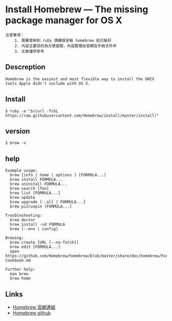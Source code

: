 # Install Homebrew — The missing package manager for OS X

	注意事項：
		1. 需要使用到 ruby 請確保安裝 homebrew 前已裝好
		2. 內容主要目的為方便查閱，內容整理自官網及手冊文件中
		3. 文章僅供參考

## Descreption

	Homebrew is the easiest and most flexible way to install the UNIX tools Apple didn't include with OS X.

## Install

	$ ruby -e "$(curl -fsSL https://raw.githubusercontent.com/Homebrew/install/master/install)"
	
## version

	$ brew -v

## help

	Example usage:
	  brew [info | home | options ] [FORMULA...]
	  brew install FORMULA...
	  brew uninstall FORMULA...
	  brew search [foo]
	  brew list [FORMULA...]
	  brew update
	  brew upgrade [--all | FORMULA...]
	  brew pin/unpin [FORMULA...]

	Troubleshooting:
	  brew doctor
	  brew install -vd FORMULA
	  brew [--env | config]

	Brewing:
	  brew create [URL [--no-fetch]]
	  brew edit [FORMULA...]
	  open https://github.com/Homebrew/homebrew/blob/master/share/doc/homebrew/Formula-Cookbook.md

	Further help:
	  man brew
	  brew home

## Links

* [Homebrew 官網連結](http://brew.sh/)
* [Homebrew github](https://github.com/Homebrew/homebrew)